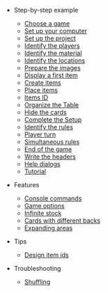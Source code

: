 - Step-by-step example
  - [Choose a game](step-by-step-example/choose-a-game.md)
  - [Set up your computer](step-by-step-example/set-up-your-computer.md)
  - [Set up the project](step-by-step-example/set-up-the-project.md)
  - [Identify the players](step-by-step-example/identify-the-players.md)
  - [Identify the material](step-by-step-example/identify-the-material.md)
  - [Identify the locations](step-by-step-example/identify-the-locations.md)
  - [Prepare the images](step-by-step-example/prepare-the-images.md)
  - [Display a first item](step-by-step-example/display-first-item.md)
  - [Create items](step-by-step-example/create-items.md)
  - [Place items](step-by-step-example/place-items.md)
  - [Items ID](step-by-step-example/items-id.md)
  - [Organize the Table](step-by-step-example/organize-the-table.md)
  - [Hide the cards](step-by-step-example/hide-the-cards.md)
  - [Complete the Setup](step-by-step-example/complete-the-setup.md)
  - [Identify the rules](step-by-step-example/identify-the-rules.md)
  - [Player turn](step-by-step-example/player-turn.md)
  - [Simultaneous rules](step-by-step-example/simultaneous-rules.md)
  - [End of the game](step-by-step-example/end-of-the-game.md)
  - [Write the headers](step-by-step-example/write-the-headers.md)
  - [Help dialogs](step-by-step-example/help-dialog.md)
  - [Tutorial](step-by-step-example/tutorial.md)

- Features
  - [Console commands](features/console-commands.md)
  - [Game options](features/game-options.md)
  - [Infinite stock](features/infinite-stock.md)
  - [Cards with different backs](features/cards-with-different-backs.md)
  - [Expanding areas](features/expanding-areas.md)

- Tips
  - [Design item ids](tips/design-item-ids.md)

- Troubleshooting
  - [Shuffling](troubleshooting/shuffling.md)